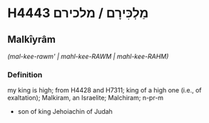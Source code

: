 # H4443 מַלְכִּירָם / מלכירם

## Malkîyrâm

_(mal-kee-rawm' | mahl-kee-RAWM | mahl-kee-RAHM)_

### Definition

my king is high; from H4428 and H7311; king of a high one (i.e., of exaltation); Malkiram, an Israelite; Malchiram; n-pr-m

- son of king Jehoiachin of Judah
